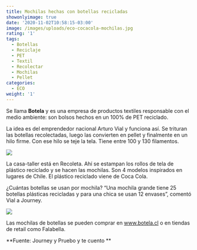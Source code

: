 ```yaml
---
title: Mochilas hechas con botellas recicladas
showonlyimage: true
date: '2020-11-02T10:58:15-03:00'
image: /images/uploads/eco-cocacola-mochilas.jpg
rating: '1'
tags:
  - Botellas
  - Reciclaje
  - PET
  - Textil
  - Recolectar
  - Mochilas
  - Pellet
categories:
  - ECO
weight: '1'
---
```

Se llama **Botela** y es una empresa de productos textiles responsable con el medio ambiente: son bolsos hechos en un 100% de PET reciclado.

<!--more-->

La idea es del emprendedor nacional Arturo Vial y funciona así. Se trituran las botellas recolectadas, luego las convierten en pellet y finalmente en un hilo firme. Con ese hilo se teje la tela. Tiene entre 100 y 130 filamentos.

![](/images/uploads/eco-coca-cola-mochila20.png)

La casa-taller está en Recoleta. Ahí se estampan los rollos de tela de plástico reciclado y se hacen las mochilas. Son 4 modelos inspirados en lugares de Chile. El plástico reciclado viene de Coca Cola.

¿Cuántas botellas se usan por mochila? “Una mochila grande tiene 25 botellas plásticas recicladas y para una chica se usan 12 envases”, comentó Vial a Journey.

![](/images/uploads/eco-cocacola-botella2.jpg)

Las mochilas de botellas se pueden comprar en www.botela.cl o en tiendas de retail como Falabella.

**Fuente: Journey y Pruebo y te cuento
**

